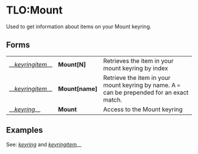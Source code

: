 # TLO:Mount

Used to get information about items on your Mount keyring.

## Forms

|  |  |  |
| :--- | :--- | :--- |
| \_\_[_keyringitem_](../data-types/datatype-keyring.md)\_\_ | **Mount[**N**]** | Retrieves the item in your mount keyring by index |
| \_\_[_keyringitem_](../data-types/datatype-keyring.md)\_\_ | **Mount[**name**]** | Retrieve the item in your mount keyring by name. A `=` can be prepended for an exact match. |
| \_\_[_keyring_](../data-types/datatype-keyring-1.md)\_\_ | **Mount** | Access to the Mount keyring |

## Examples

See: [_keyring_](../data-types/datatype-keyring-1.md) and [_keyringitem_](../data-types/datatype-keyring.md)\_\_





